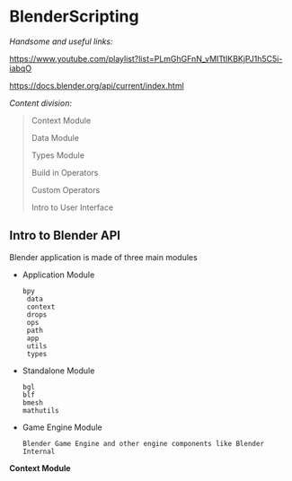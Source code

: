 # BlenderScripting

*Handsome and useful links:*

https://www.youtube.com/playlist?list=PLmGhGFnN_vMITtIKBKjPJ1h5C5i-iabqO

https://docs.blender.org/api/current/index.html

*Content division:*

> Context Module
>
> Data Module
>
> Types Module
>
> Build in Operators
>
> Custom Operators
>
> Intro to User Interface

## Intro to Blender API

Blender application is made of three main modules 

* Application Module

      bpy
       data
       context
       drops
       ops
       path
       app
       utils
       types

* Standalone Module

      bgl
      blf
      bmesh
      mathutils

* Game Engine Module

      Blender Game Engine and other engine components like Blender Internal 

**Context Module**


 
